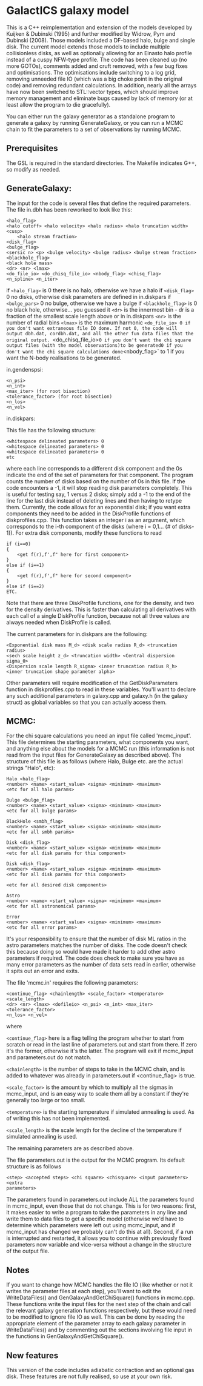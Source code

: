 # GalactICS galaxy model

This is a C++ reimplementation and extension of the models developed by Kuijken
& Dubinski (1995) and further modified by Widrow, Pym and Dubinski (2008). Those
models included a DF-based halo, bulge and single disk. The current model 
extends those models to include multiple collisionless disks, as well as 
optionally allowing for an Einasto halo profile instead of a cuspy NFW-type 
profile. The code has been cleaned up (no more GOTOs), comments added and cruft
removed, with a few bug fixes and optimisations. The optimisations include 
switching to a log grid, removing unneeded file IO (which was a big choke point
in the original code) and removing redundant calculations. In addition, nearly 
all the arrays have now been switched to STL::vector types, which should improve
memory management and eliminate bugs caused by lack of memory (or at least allow
the program to die gracefully).

You can either run the galaxy generator as a standalone program to generate a 
galaxy by running GenerateGalaxy, or you can run a MCMC chain to fit the 
parameters to a set of observations by running MCMC.

## Prerequisites

The GSL is required in the standard directories. The Makefile indicates G++, so
modify as needed.

## GenerateGalaxy:

The input for the code is several files that define the required parameters. The
file in.dbh has been reworked to look like this:
```
<halo_flag>                                                    
<halo cutoff> <halo velocity> <halo radius> <halo truncation width> <cusp>
    <halo stream fraction>
<disk_flag>                                                    
<bulge_flag>                                                   
<sersic n> <p> <bulge velocity> <bulge radius> <bulge stream fraction>
<blackhole_flag>                                               
<black hole mass>
<dr> <nr> <lmax> 
<do_file_io> <do_chisq_file_io> <nbody_flag> <chisq_flag>  
<n_spline> <n_iter>
```
if `<halo_flag>` is 0 there is no halo, otherwise we have a halo
if `<disk_flag>` 0 no disks, otherwise disk parameters are defined in in.diskpars
if `<bulge_pars>` 0 no bulge, otherwise we have a bulge
if `<blackhole_flag>` is 0 no black hole, otherwise... you guessed it
`<dr>` is the innermost bin - dr is a fraction of the smallest scale length above or
   in in.diskpars
`<nr>` is the number of radial bins 
`<lmax>` is the maximum harmonic
`<do_file_io> 0 if you don't want extraneous file IO done. If not 0, the code will 
   output dbh.dat, cordbh.dat, and all the other fun data files that the 
   original output.
`<do_chisq_file_io>` 0 if you don't want the chi square output files (with the model
   observations)to be generated
`<dochisq>` 0 if you don't want the chi square calculations done
`<nbody_flag>` to 1 if you want the N-body realisations to be generated.

in.gendenspsi:
```
<n_psi>
<n_int>
<max_iter> (for root bisection)
<tolerance_factor> (for root bisection)
<n_los>
<n_vel>
```
in.diskpars: 

This file has the following structure: 
```
<whitespace delineated parameters> 0
<whitespace delineated parameters> 0
<whitespace delineated parameters> 0
etc
```
where each line corresponds to a different disk component and the 0s indicate 
the end of the set of parameters for that component. The program counts the 
number of disks based on the number of 0s in this file. If the code encounters a
-1, it will stop reading disk parameters completely. This is useful for testing
say, 1 versus 2 disks; simply add a -1 to the end of the line for the last disk 
instead of deleting lines and then having to retype them. Currently, the code 
allows for an exponential disk; if you want extra components they need to be 
added in the DiskProfile functions of diskprofiles.cpp. This function takes an 
integer i as an argument, which corresponds to the i-th component of the disks 
(where i = 0,1... (# of disks-1)). For extra disk components, modify these 
functions to read 
```
if (i==0)
{
    <get f(r),f',f" here for first component>
}
else if (i==1)
{
    <get f(r),f',f" here for second component>
}
else if (i==2)
ETC.
```
Note that there are three DiskProfile functions, one for the density, and two 
for the density derivatives. This is faster than calculating all derivatives 
with each call of a single DiskProfile function, because not all three values 
are always needed when DiskProfile is called.

The current parameters for in.diskpars are the following:
```
<Exponential disk mass M_d> <disk scale radius R_d> <truncation radius> 
<sech scale height z_d> <truncation width> <Central dispersion sigma_0> 
<Dispersion scale length R_sigma> <inner truncation radius R_h> 
<inner truncation shape parameter alpha>
```
Other parameters will require modification of the GetDiskParameters function in 
diskprofiles.cpp to read in these variables. You'll want to declare any such 
additional parameters in galaxy.cpp and galaxy.h (in the galaxy struct) as 
global variables so that you can actually access them.

## MCMC:

For the chi square calculations you need an input file called 'mcmc_input'. This
file determines the starting parameters, what components you want, and anything 
else about the models for a MCMC run (this information is not read from the 
input files for GenerateGalaxy as described above). The structure of this file 
is as follows (where Halo, Bulge etc. are the actual strings "Halo", etc):
```
Halo <halo_flag>
<number> <name> <start_value> <sigma> <minimum> <maximum>
<etc for all halo params>

Bulge <bulge_flag>
<number> <name> <start_value> <sigma> <minimum> <maximum>
<etc for all bulge params>

BlackHole <smbh_flag>
<number> <name> <start_value> <sigma> <minimum> <maximum>
<etc for all smbh params>

Disk <disk_flag>
<number> <name> <start_value> <sigma> <minimum> <maximum>
<etc for all disk params for this component>

Disk <disk_flag>
<number> <name> <start_value> <sigma> <minimum> <maximum>
<etc for all disk params for this component>

<etc for all desired disk components>

Astro
<number> <name> <start_value> <sigma> <minimum> <maximum>
<etc for all astronomical params>

Error
<number> <name> <start_value> <sigma> <minimum> <maximum>
<etc for all error params>
```
It's your responsibility to ensure that the number of disk ML ratios in the 
astro parameters matches the number of disks. The code doesn't check this 
because doing so would have made it harder to add other astro parameters if 
required. The code does check to make sure you have as many error parameters as 
the number of data sets read in earlier, otherwise it spits out an error and 
exits.

The file 'mcmc.in' requires the following parameters:
```
<continue_flag> <chainlength> <scale_factor> <temperature> <scale_length>
<dr> <nr> <lmax> <dofileio> <n_psi> <n_int> <max_iter> <tolerance_factor>
<n_los> <n_vel>
```
where

`<continue_flag>` here is a flag telling the program whether to start from scratch
or read in the last line of parameters.out and start from there. If zero it's 
the former, otherwise it's the latter. The program will exit if mcmc_input and 
parameters.out do not match.

`<chainlength>` is the number of steps to take in the MCMC chain, and is added to 
whatever was already in parameters.out if <continue_flag> is true. 

`<scale_factor>` is the amount by which to multiply all the sigmas in mcmc_input, 
and is an easy way to scale them all by a constant if they're generally too 
large or too small. 

`<temperature>` is the starting temperature if simulated annealing is used. As of 
writing this has not been implemented.

`<scale_length>` is the scale length for the decline of the temperature if 
simulated annealing is used.

The remaining parameters are as described above.

The file parameters.out is the output for the MCMC program. Its default
structure is as follows
```
<step> <accepted steps> <chi square> <chisquare> <input parameters> <extra
parameters>
```
The parameters found in parameters.out include ALL the parameters found in
mcmc_input, even those that do not change. This is for two reasons: first, it
makes easier to write a program to take the parameters in any line and write
them to data files to get a specific model (otherwise we'd have to determine
which parameters were left out using mcmc_input, and if mcmc_input has changed
we probably can't do this at all). Second, if a run is interrupted and
restarted, it allows you to continue with previously fixed parameters now
variable and vice-versa without a change in the structure of the output file.

## Notes

If you want to change how MCMC handles the file IO (like whether or not it
writes the parameter files at each step), you'll want to edit the 
WriteDataFiles() and GenGalaxyAndGetChiSquare() functions in mcmc.cpp. These
functions write the input files for the next step of the chain and call the 
relevant galaxy generation functions respectively, but these would need to be 
modified to ignore file IO as well. This can be done by reading the appropriate 
element of the parameter array to each galaxy parameter in WriteDataFiles() and
by commenting out the sections involving file input in the functions in
GenGalaxyAndGetChiSquare().

## New features

This version of the code includes adiabatic contraction and an optional gas disk.
These features are not fully realised, so use at your own risk.
